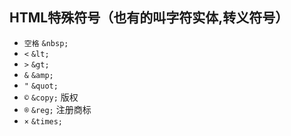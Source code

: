 ## HTML特殊符号（也有的叫字符实体,转义符号）
* `空格`  `&nbsp;`
* `<` `&lt;`
* `>` `&gt;`
* `&` `&amp;`
* `"` `&quot;`
* `©` `&copy;` 版权
* `®` `&reg;` 注册商标
* `×` `&times;`